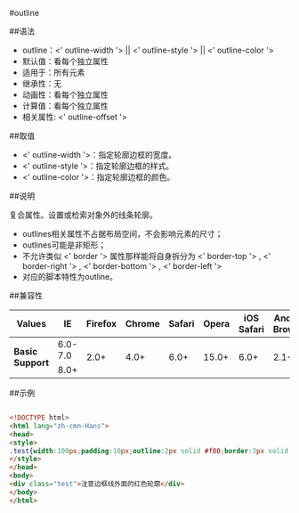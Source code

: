 #outline

##语法

- outline：&lt;' outline-width '&gt; || &lt;'  outline-style '&gt; || &lt;'  outline-color '&gt;
- 默认值：看每个独立属性
- 适用于：所有元素
- 继承性：无
- 动画性：看每个独立属性
- 计算值：看每个独立属性
- 相关属性: &lt;' outline-offset '&gt;


##取值

- &lt;' outline-width '&gt;：指定轮廓边框的宽度。
- &lt;' outline-style '&gt;：指定轮廓边框的样式。
- &lt;' outline-color '&gt;：指定轮廓边框的颜色。


##说明

复合属性。设置或检索对象外的线条轮廓。

- outlines相关属性不占据布局空间，不会影响元素的尺寸；
- outlines可能是非矩形；
- 不允许类似 &lt;' border '&gt; 属性那样能将自身拆分为 &lt;' border-top '&gt; , &lt;' border-right '&gt; , &lt;' border-bottom '&gt; , &lt;' border-left '&gt;
- 对应的脚本特性为outline。


##兼容性


<table class="compatible">
<thead>
	<tr>
		<th>Values</th>
		<th>IE</th>
		<th>Firefox</th>
		<th>Chrome</th>
		<th>Safari</th>
		<th>Opera</th>
		<th>iOS Safari</th>
		<th>Android Browser</th>
		<th>Android Chrome</th>
	</tr>
</thead>
<tbody>
	<tr>
		<td rowspan="2"><strong>Basic Support</strong></td>
		<td class="unsupport">6.0-7.0</td>
		<td class="support" rowspan="2">2.0+</td>
		<td class="support" rowspan="2">4.0+</td>
		<td class="support" rowspan="2">6.0+</td>
		<td class="support" rowspan="2">15.0+</td>
		<td class="support" rowspan="2">6.0+</td>
		<td class="support" rowspan="2">2.1+</td>
		<td class="support" rowspan="2">18.0+</td>
	</tr>
	<tr>
		<td class="support">8.0+</td>
	</tr>
</tbody>
</table>




##示例

```html

<!DOCTYPE html>
<html lang="zh-cmn-Hans">
<head>
<style>
.test{width:100px;padding:10px;outline:2px solid #f00;border:3px solid #333;}
</style>
</head>
<body>
<div class="test">注意边框线外面的红色轮廓</div>
</body>
</html>

```
